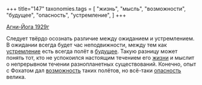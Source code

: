 +++
title="147"
taxonomies.tags = [
 "жизнь",
 "мысль",
 "возможности",
 "будущее",
 "опасность",
 "устремление",
]
+++

[Агни-Йога 1929г](/agni/1929)

Следует твёрдо осознать различие между ожиданием и устремлением. В ожидании всегда будет час неподвижности, между тем как [устремление](/tags/устремление) есть всегда полёт в [будущее](/tags/будущее). Такую разницу может понять тот, кто не успокоился настоящим течением его [жизни](/tags/жизнь) и мыслит о непрерывном течении разнопланетных существований. Конечно, опыт с Фохатом дал [возможность](/tags/возможности) таких полётов, но всё-таки [опасность](/tags/опасность) велика.